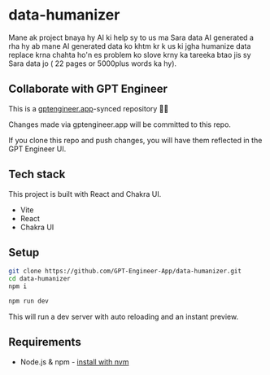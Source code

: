 # data-humanizer

Mane ak project bnaya hy AI ki help sy to us ma Sara data AI generated a rha hy ab mane AI generated data ko khtm kr k us ki jgha humanize data replace krna chahta ho'n es problem ko slove krny ka tareeka btao jis sy Sara data jo ( 22 pages or 5000plus words ka hy). 

## Collaborate with GPT Engineer

This is a [gptengineer.app](https://gptengineer.app)-synced repository 🌟🤖

Changes made via gptengineer.app will be committed to this repo.

If you clone this repo and push changes, you will have them reflected in the GPT Engineer UI.

## Tech stack

This project is built with React and Chakra UI.

- Vite
- React
- Chakra UI

## Setup

```sh
git clone https://github.com/GPT-Engineer-App/data-humanizer.git
cd data-humanizer
npm i
```

```sh
npm run dev
```

This will run a dev server with auto reloading and an instant preview.

## Requirements

- Node.js & npm - [install with nvm](https://github.com/nvm-sh/nvm#installing-and-updating)
